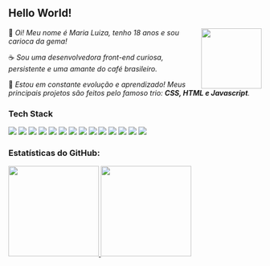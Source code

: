 <h2>Hello World! <img src ="https://media4.giphy.com/media/v1.Y2lkPTc5MGI3NjExa2xndGRld3ZjZXVlMGZ1NWZxejdvbDFmdHFya2xydzFvd2huNm85NCZlcD12MV9pbnRlcm5hbF9naWZfYnlfaWQmY3Q9cw/ZCM2FuiUVflBu/giphy.gif" style="width:30px;height:0" /></h2>
 <img align=right src="https://media.giphy.com/media/cJOaRkaZwxgYHkIueW/giphy.gif?cid=ecf05e479hudhixsgimm5dhiy0eqmxua025axdwny0z2ua75&ep=v1_stickers_related&rid=giphy.gif&ct=s" style="height:120px"/>

  <p>👾 <em>Oi! Meu nome é Maria Luiza, tenho 18 anos e sou carioca da gema! </em> </p> 
  <p>☕ <em>Sou uma desenvolvedora front-end curiosa, persistente e uma amante do café brasileiro. </em> </p>
  <p>🐾 <em> Estou em constante evolução e aprendizado! Meus principais projetos são feitos pelo famoso trio: <b>CSS, HTML e Javascript</b>. </em> </p>

### Tech Stack <img src ="https://media0.giphy.com/media/v1.Y2lkPTc5MGI3NjExZjZtd3Z5emRwem4zdTk3Znc5Z3hobHZoYXQ3NnBpdjRubXNmejRyNyZlcD12MV9pbnRlcm5hbF9naWZfYnlfaWQmY3Q9cw/fx2p5nnbfKfNY0wfdE/giphy.gif" style="width:30px;height:0" />

<div>
<img src="https://img.shields.io/badge/javascript-%23323330.svg?style=for-the-badge&logo=javascript&logoColor=%23F7DF1E">
<img src="https://img.shields.io/badge/html5-%23E34F26.svg?style=for-the-badge&logo=html5&logoColor=white">
 <img src="https://img.shields.io/badge/css3-%231572B6.svg?style=for-the-badge&logo=css3&logoColor=white">
<img src="https://img.shields.io/badge/python-3670A0?style=for-the-badge&logo=python&logoColor=ffdd54">
 <img src="https://img.shields.io/badge/ruby-%23CC342D.svg?style=for-the-badge&logo=ruby&logoColor=white">
<img src="https://img.shields.io/badge/Insomnia-black?style=for-the-badge&logo=insomnia&logoColor=5849BE">
<img src="https://img.shields.io/badge/node.js-6DA55F?style=for-the-badge&logo=node.js&logoColor=white">
<img src="https://img.shields.io/badge/vite-%23646CFF.svg?style=for-the-badge&logo=vite&logoColor=white">
<img src="https://img.shields.io/badge/tailwindcss-%2338B2AC.svg?style=for-the-badge&logo=tailwind-css&logoColor=white">
<img src="https://img.shields.io/badge/Visual%20Studio%20Code-0078d7.svg?style=for-the-badge&logo=visual-studio-code&logoColor=white">
  <img src="https://img.shields.io/badge/Babel-F9DC3e?style=for-the-badge&logo=babel&logoColor=black">
<img src="https://img.shields.io/badge/git-%23F05033.svg?style=for-the-badge&logo=git&logoColor=white">
<img src="https://img.shields.io/badge/Linux-FCC624?style=for-the-badge&logo=linux&logoColor=black">
<img src="https://img.shields.io/badge/figma-%23F24E1E.svg?style=for-the-badge&logo=figma&logoColor=white">

 
### Estatísticas do GitHub:

<div>
  <div>
  <a href= "https://github.com/MariaSinesio"> 
    <img height=180px src= "https://github-readme-stats.vercel.app/api/top-langs/?username=MariaSinesio&layout=normal&?count_private=true&langs_count=12&theme=darcula&line_&locale=pt-br"/>
  </a>
    <img height=180px src= https://github-readme-stats.vercel.app/api?username=MariaSinesio&show_icons=true&?count_private=true&theme=darcula&line_&locale=pt-br>
  </div>
  
